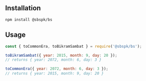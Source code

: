 ## Installation

```shell
npm install @sbspk/bs
```

## Usage

```javascript
const { toCommonEra, toBikramSambat } = require('@sbspk/bs');

toBikramSambat({ year: 2015, month: 9, day: 20 });
// returns { year: 2072, month: 6, day: 3 }

toCommonEra({ year: 2072, month: 6, day: 3 });
// returns { year: 2015, month: 9, day: 20 }
```
